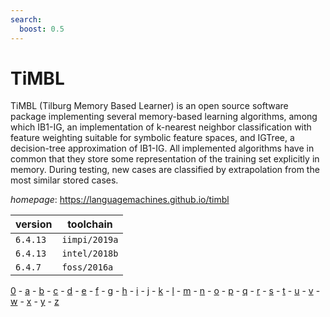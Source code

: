 ```yaml
---
search:
  boost: 0.5
---
```

# TiMBL

TiMBL (Tilburg Memory Based Learner)  is an open source software package implementing several memory-based learning algorithms,  among which IB1-IG, an implementation of k-nearest neighbor classification with feature weighting suitable for  symbolic feature spaces, and IGTree, a decision-tree approximation of IB1-IG. All implemented algorithms have in  common that they store some representation of the training set explicitly in memory. During testing, new cases are  classified by extrapolation from the most similar stored cases.

*homepage*: <https://languagemachines.github.io/timbl>

version | toolchain
--------|----------
``6.4.13`` | ``iimpi/2019a``
``6.4.13`` | ``intel/2018b``
``6.4.7`` | ``foss/2016a``

[0](../0/index.md) - [a](../a/index.md) - [b](../b/index.md) - [c](../c/index.md) - [d](../d/index.md) - [e](../e/index.md) - [f](../f/index.md) - [g](../g/index.md) - [h](../h/index.md) - [i](../i/index.md) - [j](../j/index.md) - [k](../k/index.md) - [l](../l/index.md) - [m](../m/index.md) - [n](../n/index.md) - [o](../o/index.md) - [p](../p/index.md) - [q](../q/index.md) - [r](../r/index.md) - [s](../s/index.md) - [t](../t/index.md) - [u](../u/index.md) - [v](../v/index.md) - [w](../w/index.md) - [x](../x/index.md) - [y](../y/index.md) - [z](../z/index.md)

